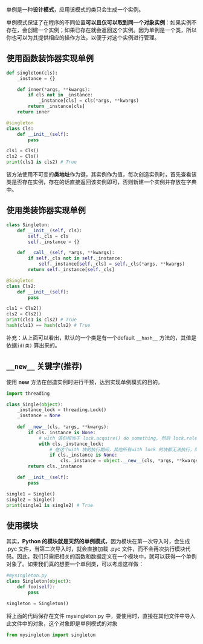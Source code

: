 单例是一种**设计模式**，应用该模式的类只会生成一个实例。

单例模式保证了在程序的不同位置**可以且仅可以取到同一个对象实例**：如果实例不存在，会创建一个实例；如果已存在就会返回这个实例。因为单例是一个类，所以你也可以为其提供相应的操作方法，以便于对这个实例进行管理。



## 使用函数装饰器实现单例

```python
def singleton(cls):
    _instance = {}

    def inner(*args, **kwargs):
        if cls not in _instance:
            _instance[cls] = cls(*args, **kwargs)
        return _instance[cls]
    return inner

@singleton
class Cls:
    def __init__(self):
        pass

cls1 = Cls()
cls2 = Cls()
print(cls1 is cls2) # True
```

该方法使用不可变的**类地址**作为键，其实例作为值，每次创造实例时，首先查看该类是否存在实例，存在的话直接返回该实例即可，否则新建一个实例并存放在字典中。

## 使用类装饰器实现单例

```python
class Singleton:
    def __init__(self, cls):
        self._cls = cls
        self._instance = {}

    def __call__(self, *args, **kwargs):
        if self._cls not in self._instance:
            self._instance[self._cls] = self._cls(*args, **kwargs)
        return self._instance[self._cls]

@Singleton
class Cls2:
    def __init__(self):
        pass

cls1 = Cls2()
cls2 = Cls2()
print(cls1 is cls2) # True
hash(cls1) == hash(cls2) # True
```
补充：从上面可以看出，默认的一个类是有一个default `__hash__` 方法的，其值是依据`id(类)` 算出来的。


## `__new__` 关键字(推荐)

使用 __new__ 方法在创造实例时进行干预，达到实现单例模式的目的。

```python
import threading

class Single(object):
    _instance_lock = threading.Lock()
    _instance = None
    
    def __new__(cls, *args, **kwargs):
        if cls._instance is None:
            # with 语句相当于 lock.acquire() do something, 然后 lock.release()
            with cls._instance_lock:
                # 在这个with 块的执行期间，其他所有with lock 的块都无法执行，除非等待该块执行完毕。
                if cls._instance is None:
            		cls._instance = object.__new__(cls, *args, **kwargs)
        return cls._instance

    def __init__(self):
        pass

single1 = Single()
single2 = Single()
print(single1 is single2) # True
```

## 使用模块

其实，**Python 的模块就是天然的单例模式**，因为模块在第一次导入时，会生成 .pyc 文件，当第二次导入时，就会直接加载 .pyc 文件，而不会再次执行模块代码。因此，我们只需把相关的函数和数据定义在一个模块中，就可以获得一个单例对象了。如果我们真的想要一个单例类，可以考虑这样做：

```python
#mysingleton.py
class Singleton(object):
    def foo(self):
        pass

singleton = Singleton()
```

将上面的代码保存在文件 mysingleton.py 中，要使用时，直接在其他文件中导入此文件中的对象，这个对象即是单例模式的对象

```python
from mysingleton import singleton
```

